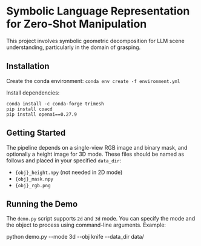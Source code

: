 # Symbolic Language Representation for Zero-Shot Manipulation

This project involves symbolic geometric decomposition for LLM scene understanding, particularly in the domain of grasping.

## Installation

Create the conda environment:
`conda env create -f environment.yml`

Install dependencies:

```
conda install -c conda-forge trimesh
pip install coacd
pip install openai==0.27.9
```
## Getting Started

The pipeline depends on a single-view RGB image and binary mask, and optionally a height image for 3D mode. These files should be named as follows and placed in your specified `data_dir`:

- `{obj}_height.npy` (not needed in 2D mode)
- `{obj}_mask.npy`
- `{obj}_rgb.png`
  
## Running the Demo

The `demo.py` script supports `2d` and `3d` mode. You can specify the mode and the object to process using command-line arguments. Example:

python demo.py --mode 3d --obj knife --data_dir data/


